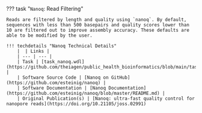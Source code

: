 ??? task "`Nanoq`: Read Filtering"

    Reads are filtered by length and quality using `nanoq`. By default, sequences with less than 500 basepairs and quality scores lower than 10 are filtered out to improve assembly accuracy. These defaults are able to be modified by the user.

    !!! techdetails "Nanoq Technical Details"
        |  | Links |
        | --- | --- |
        | Task | [task_nanoq.wdl](https://github.com/theiagen/public_health_bioinformatics/blob/main/tasks/quality_control/read_filtering/task_nanoq.wdl) |
        | Software Source Code | [Nanoq on GitHub](https://github.com/esteinig/nanoq) |
        | Software Documentation | [Nanoq Documentation](https://github.com/esteinig/nanoq/blob/master/README.md) |
        | Original Publication(s) | [Nanoq: ultra-fast quality control for nanopore reads](https://doi.org/10.21105/joss.02991)
